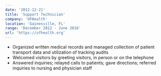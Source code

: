 ```yaml
---
date: '2012-12-21'
title: 'Support Technician'
company: 'UFHealth'
location: 'Gainesville, FL'
range: 'December 2012 - June 2016'
url: 'https://ufhealth.org'
---
```


- Organized written medical records and managed collection of patient transport data and utilization of tracking audits
- Welcomed visitors by greeting visitors, in person or on the telephone
- Answered inquiries; relayed calls to patients; gave directions; referred inquiries to nursing and physician staff
